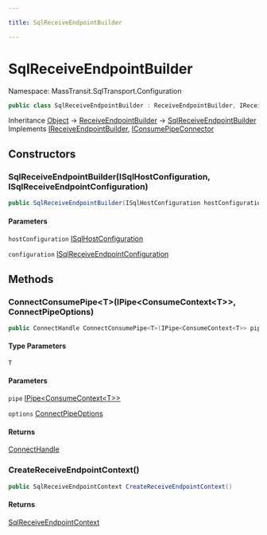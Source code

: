 ```yaml
---

title: SqlReceiveEndpointBuilder

---
```


# SqlReceiveEndpointBuilder

Namespace: MassTransit.SqlTransport.Configuration

```csharp
public class SqlReceiveEndpointBuilder : ReceiveEndpointBuilder, IReceiveEndpointBuilder, IConsumePipeConnector
```

Inheritance [Object](https://learn.microsoft.com/en-us/dotnet/api/system.object) → [ReceiveEndpointBuilder](../masstransit-configuration/receiveendpointbuilder) → [SqlReceiveEndpointBuilder](../masstransit-sqltransport-configuration/sqlreceiveendpointbuilder)<br/>
Implements [IReceiveEndpointBuilder](../../masstransit-abstractions/masstransit-configuration/ireceiveendpointbuilder), [IConsumePipeConnector](../../masstransit-abstractions/masstransit/iconsumepipeconnector)

## Constructors

### **SqlReceiveEndpointBuilder(ISqlHostConfiguration, ISqlReceiveEndpointConfiguration)**

```csharp
public SqlReceiveEndpointBuilder(ISqlHostConfiguration hostConfiguration, ISqlReceiveEndpointConfiguration configuration)
```

#### Parameters

`hostConfiguration` [ISqlHostConfiguration](../masstransit-sqltransport-configuration/isqlhostconfiguration)<br/>

`configuration` [ISqlReceiveEndpointConfiguration](../masstransit-sqltransport-configuration/isqlreceiveendpointconfiguration)<br/>

## Methods

### **ConnectConsumePipe\<T\>(IPipe\<ConsumeContext\<T\>\>, ConnectPipeOptions)**

```csharp
public ConnectHandle ConnectConsumePipe<T>(IPipe<ConsumeContext<T>> pipe, ConnectPipeOptions options)
```

#### Type Parameters

`T`<br/>

#### Parameters

`pipe` [IPipe\<ConsumeContext\<T\>\>](../../masstransit-abstractions/masstransit/ipipe-1)<br/>

`options` [ConnectPipeOptions](../../masstransit-abstractions/masstransit/connectpipeoptions)<br/>

#### Returns

[ConnectHandle](../../masstransit-abstractions/masstransit/connecthandle)<br/>

### **CreateReceiveEndpointContext()**

```csharp
public SqlReceiveEndpointContext CreateReceiveEndpointContext()
```

#### Returns

[SqlReceiveEndpointContext](../masstransit-sqltransport/sqlreceiveendpointcontext)<br/>
